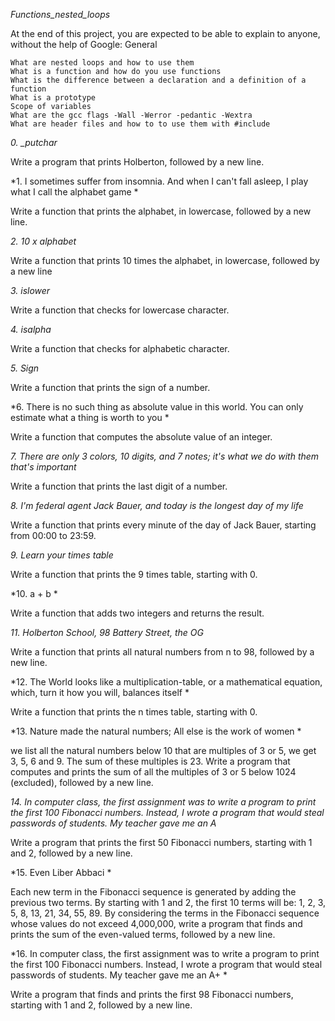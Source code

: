 *Functions_nested_loops*


At the end of this project, you are expected to be able to explain to anyone, without the help of Google:
General

    What are nested loops and how to use them
    What is a function and how do you use functions
    What is the difference between a declaration and a definition of a function
    What is a prototype
    Scope of variables
    What are the gcc flags -Wall -Werror -pedantic -Wextra
    What are header files and how to to use them with #include


*0. _putchar*

Write a program that prints Holberton, followed by a new line.

*1. I sometimes suffer from insomnia. And when I can't fall asleep, I play what I call the alphabet game *

Write a function that prints the alphabet, in lowercase, followed by a new line.

*2. 10 x alphabet*

Write a function that prints 10 times the alphabet, in lowercase, followed by a new line

*3. islower*

Write a function that checks for lowercase character.

*4. isalpha*

Write a function that checks for alphabetic character.

*5. Sign*

Write a function that prints the sign of a number.

*6. There is no such thing as absolute value in this world. You can only estimate what a thing is worth to you *

Write a function that computes the absolute value of an integer.

*7. There are only 3 colors, 10 digits, and 7 notes; it's what we do with them that's important*

Write a function that prints the last digit of a number.

*8. I'm federal agent Jack Bauer, and today is the longest day of my life*

Write a function that prints every minute of the day of Jack Bauer, starting from 00:00 to 23:59.

*9. Learn your times table*

Write a function that prints the 9 times table, starting with 0.

*10. a + b *

Write a function that adds two integers and returns the result.

*11. Holberton School, 98 Battery Street, the OG*

Write a function that prints all natural numbers from n to 98, followed by a new line.

*12. The World looks like a multiplication-table, or a mathematical equation, which, turn it how you will, balances itself *

Write a function that prints the n times table, starting with 0.

*13. Nature made the natural numbers; All else is the work of women *

we list all the natural numbers below 10 that are multiples of 3 or 5, we get 3, 5, 6 and 9. The sum of these multiples is 23. Write a program that computes and prints the sum of all the multiples of 3 or 5 below 1024 (excluded), followed by a new line.

*14. In computer class, the first assignment was to write a program to print the first 100 Fibonacci numbers. Instead, I wrote a program that would steal passwords of students. My teacher gave me an A*

Write a program that prints the first 50 Fibonacci numbers, starting with 1 and 2, followed by a new line.

*15. Even Liber Abbaci *

Each new term in the Fibonacci sequence is generated by adding the previous two terms. By starting with 1 and 2, the first 10 terms will be: 1, 2, 3, 5, 8, 13, 21, 34, 55, 89. By considering the terms in the Fibonacci sequence whose values do not exceed 4,000,000, write a program that finds and prints the sum of the even-valued terms, followed by a new line.

*16. In computer class, the first assignment was to write a program to print the first 100 Fibonacci numbers. Instead, I wrote a program that would steal passwords of students. My teacher gave me an A+ *

Write a program that finds and prints the first 98 Fibonacci numbers, starting with 1 and 2, followed by a new line.

